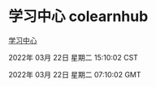 # 学习中心 colearnhub
[学习中心](http://59.174.26.31:56308/colearnhub/)

2022年 03月 22日 星期二 15:10:02 CST

2022年 03月 22日 星期二 07:10:02 GMT
